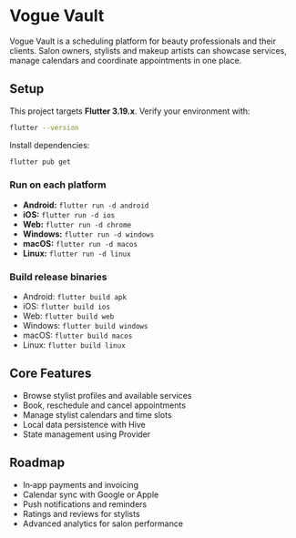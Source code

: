 # Vogue Vault

Vogue Vault is a scheduling platform for beauty professionals and their clients. Salon owners, stylists and makeup artists can showcase services, manage calendars and coordinate appointments in one place.

## Setup

This project targets **Flutter 3.19.x**. Verify your environment with:

```bash
flutter --version
```

Install dependencies:

```bash
flutter pub get
```

### Run on each platform

- **Android:** `flutter run -d android`
- **iOS:** `flutter run -d ios`
- **Web:** `flutter run -d chrome`
- **Windows:** `flutter run -d windows`
- **macOS:** `flutter run -d macos`
- **Linux:** `flutter run -d linux`

### Build release binaries

- Android: `flutter build apk`
- iOS: `flutter build ios`
- Web: `flutter build web`
- Windows: `flutter build windows`
- macOS: `flutter build macos`
- Linux: `flutter build linux`

## Core Features

- Browse stylist profiles and available services
- Book, reschedule and cancel appointments
- Manage stylist calendars and time slots
- Local data persistence with Hive
- State management using Provider

## Roadmap

- In‑app payments and invoicing
- Calendar sync with Google or Apple
- Push notifications and reminders
- Ratings and reviews for stylists
- Advanced analytics for salon performance
